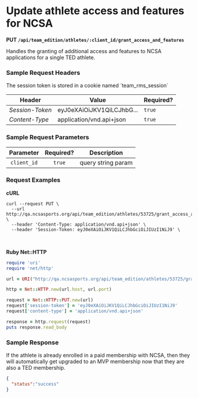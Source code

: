 # Update athlete access and features for NCSA

**PUT `/api/team_edition/athletes/:client_id/grant_access_and_features`**

Handles the granting of additional access and features to NCSA applications for a single TED athlete.

### Sample Request Headers

<aside class="notice">The session token is stored in a cookie named `team_rms_session`</aside>

| Header            | Value                      | Required? |
|-------------------|----------------------------|-----------|
| _Session-Token_   | eyJ0eXAiOiJKV1QiLCJhbG...  | `true`    |
| _Content-Type_    | application/vnd.api+json   | `true`    |


### Sample Request Parameters

| Parameter   | Required? | Description         |
|:-----------:|:---------:|:-------------------:|
| `client_id` | `true`    | query string param  |


### Request Examples

**cURL**

```shell
curl --request PUT \
  --url http://qa.ncsasports.org/api/team_edition/athletes/53725/grant_access_and_features \
  --header 'Content-Type: application/vnd.api+json' \
  --header 'Session-Token: eyJ0eXAiOiJKV1QiLCJhbGciOiJIUzI1NiJ9' \
```

<br>

**Ruby Net::HTTP**

```ruby
require 'uri'
require 'net/http'

url = URI("http://qa.ncsasports.org/api/team_edition/athletes/53725/grant_access_and_features")

http = Net::HTTP.new(url.host, url.port)

request = Net::HTTP::PUT.new(url)
request['session-token'] = 'eyJ0eXAiOiJKV1QiLCJhbGciOiJIUzI1NiJ9'
request['content-type'] = 'application/vnd.api+json'

response = http.request(request)
puts response.read_body
```

### Sample Response

<aside class="notice">If the athlete is already enrolled in a paid membership with NCSA, then they will automatically get upgraded to an MVP membership now that they are also a TED membership.</aside>

```json
{
  "status":"success"
}
```
